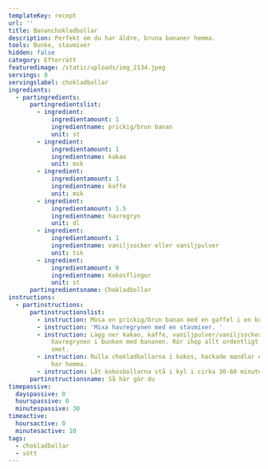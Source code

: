 ```yaml
---
templateKey: recept
url: ''
title: Bananchokladbollar
description: Perfekt om du har äldre, bruna bananer hemma.
tools: Bunke, stavmixer
hidden: false
category: Efterrätt
featuredimage: /static/uploads/img_2134.jpeg
servings: 8
servingslabel: chokladbollar
ingredients:
  - partingredients:
      partingredientslist:
        - ingredient:
            ingredientamount: 1
            ingredientname: prickig/brun banan
            unit: st
        - ingredient:
            ingredientamount: 1
            ingredientname: kakao
            unit: msk
        - ingredient:
            ingredientamount: 1
            ingredientname: kaffe
            unit: msk
        - ingredient:
            ingredientamount: 1.5
            ingredientname: havregryn
            unit: dl
        - ingredient:
            ingredientamount: 1
            ingredientname: vaniljsocker eller vaniljpulver
            unit: tsk
        - ingredient:
            ingredientamount: 0
            ingredientname: Kokosflingor
            unit: st
      partingredientsname: Chokladbollar
instructions:
  - partinstructions:
      partinstructionslist:
        - instruction: Mosa en prickig/brun banan med en gaffel i en bunke.
        - instruction: 'Mixa havregrynen med en stavmixer. '
        - instruction: Lägg ner kakao, kaffe, vaniljpulver/vaniljsocker och de mixade
            havregrynen i bunken med bananen. Rör ihop allt ordentligt till en
            smet.
        - instruction: Rulla chokladbollarna i kokos, hackade mandlar eller annat som du
            har hemma.
        - instruction: Låt kokosbollarna stå i kyl i cirka 30-60 minuter så att de stelnar.
      partinstructionsname: Så här gör du
timepassive:
  dayspassive: 0
  hourspassive: 0
  minutespassive: 30
timeactive:
  hoursactive: 0
  minutesactive: 10
tags:
  - chokladbollar
  - sött
---
```

